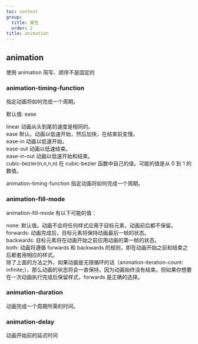```yaml
---
toc: content
group:
  title: 属性
  order: 2
title: animation
---
```


## animation

使用 animation 简写、顺序不是固定的

### animation-timing-function

指定动画将如何完成一个周期。

默认值: ease

linear 动画从头到尾的速度是相同的。<br/>
ease 默认。动画以低速开始，然后加快，在结束前变慢。<br/>
ease-in 动画以低速开始。<br/>
ease-out 动画以低速结束。<br/>
ease-in-out 动画以低速开始和结束。<br/>
cubic-bezier(n,n,n,n) 在 cubic-bezier 函数中自己的值。可能的值是从 0 到 1 的数值。<br/>

animation-timing-function 指定动画将如何完成一个周期。<br/>

### animation-fill-mode

animation-fill-mode 有以下可能的值：

none: 默认值。动画不会将任何样式应用于目标元素，动画前后都不保留。  
forwards: 动画完成后，目标元素将保持动画最后一帧的状态。  
backwards: 目标元素将在动画开始之前应用动画的第一帧的状态。  
both: 动画将遵循 forwards 和 backwards 的规则，即在动画开始之前和结束之后都套用相应的样式。  
除了上面的方法之外，如果动画是无限循环的话（animation-iteration-count: infinite;），那么动画的状态将会一直保持，因为动画始终没有结束。但如果你想要在一次动画执行完成后保留样式，forwards 是正确的选择。

### animation-duration

动画完成一个周期所需的时间。

### animation-delay

动画开始前的延迟时间
